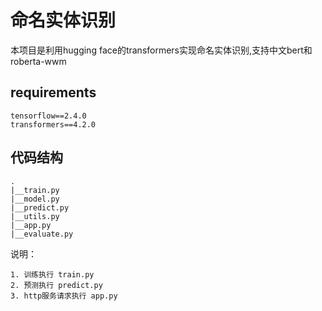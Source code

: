 # 命名实体识别
本项目是利用hugging face的transformers实现命名实体识别,支持中文bert和roberta-wwm

## requirements
```
tensorflow==2.4.0
transformers==4.2.0
```

## 代码结构
```
.
|__train.py
|__model.py
|__predict.py
|__utils.py
|__app.py
|__evaluate.py
```
说明：
```
1. 训练执行 train.py
2. 预测执行 predict.py
3. http服务请求执行 app.py
```